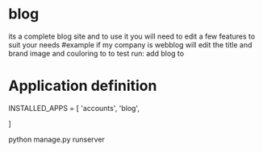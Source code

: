 # blog
its a complete blog site and to use it you will need to edit a few features to suit your needs 
#example if my company is webblog will edit the title and brand image and couloring
to 
to test run:
add blog to
# Application definition

INSTALLED_APPS = [
    'accounts',
    'blog',

    
]

python manage.py runserver 

